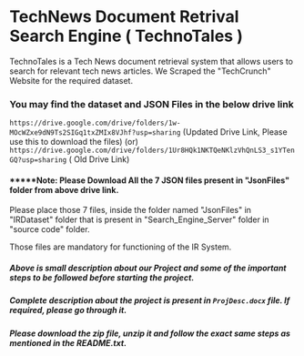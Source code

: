 # TechNews Document Retrival Search Engine ( TechnoTales )
  TechnoTales is a Tech News document retrieval system that allows users to search for relevant tech news articles. 
  We Scraped the "TechCrunch" Website for the required dataset. 

### You may find the dataset and JSON Files in the below drive link
`https://drive.google.com/drive/folders/1w-MOcWZxe9dN9Ts2SIGq1txZMIx8VJhf?usp=sharing` (Updated Drive Link, Please use this to download the files)
                                  (or)
`https://drive.google.com/drive/folders/1Ur8HQk1NKTQeNKlzVhQnLS3_s1YTenGQ?usp=sharing` ( Old Drive Link)
                     
                     
#### *****Note: Please Download All the 7 JSON files present in "JsonFiles" folder from above drive link.

Please place those 7 files, inside the folder named "JsonFiles" in "IRDataset" folder that is present in "Search_Engine_Server" folder in "source code" folder.

Those files are mandatory for functioning of the IR System.  


##### Above is small description about our Project and some of the important steps to be followed before starting the project.

##### Complete description about the project is present in `ProjDesc.docx` file. If required, please go through it.

##### Please download the zip file, unzip it and follow the exact same steps as mentioned in the README.txt.


